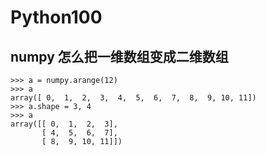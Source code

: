 # Python100



## numpy 怎么把一维数组变成二维数组


```
>>> a = numpy.arange(12)
>>> a
array([ 0,  1,  2,  3,  4,  5,  6,  7,  8,  9, 10, 11])
>>> a.shape = 3, 4
>>> a
array([[ 0,  1,  2,  3],
       [ 4,  5,  6,  7],
       [ 8,  9, 10, 11]])
```



